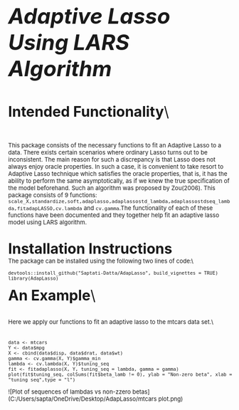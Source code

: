 
<font size = "10">_**Adaptive Lasso Using LARS Algorithm**_

<font size = "6"> **Intended Functionality**\

<font size = "2">This package consists of the necessary functions to fit an Adaptive Lasso to a data. There exists certain scenarios where ordinary Lasso turns out to be inconsistent. The main reason for such a discrepancy is that Lasso does not always enjoy oracle properties. In such a case, it is convenient to take resort to Adaptive Lasso technique which satisfies the oracle properties, that is, it has the ability to perform the same asymptotically, as if we knew the true specification of the model beforehand. Such an algorithm was proposed by Zou(2006). This package consists of 9 functions: ```scale_X,standardize,soft,adaplasso,adaplassostd_lambda,adaplassostdseq_lambda,fitadapLASSO,cv.lambda``` and ```cv.gamma```.The functionality of each of these functions have been documented and they together help fit an adaptive lasso model using LARS algorithm.

<font size = "6"> **Installation Instructions**\
<font size = "2"> The package can be installed using the following two lines of code:\
```{r include=TRUE}
devtools::install_github("Saptati-Datta/AdapLasso", build_vignettes = TRUE)
library(AdapLasso)
```



<font size = "6"> **An Example**\

<font size = "2">Here we apply our functions to fit an adaptive lasso to the mtcars data set.\
```{r include=TRUE}
data <- mtcars
Y <- data$mpg
X <- cbind(data$disp, data$drat, data$wt)
gamma <- cv.gamma(X, Y)$gamma_min
lambda <- cv.lambda(X, Y)$tuning_seq
fit <- fitadaplasso(X, Y, tuning_seq = lambda, gamma = gamma)
plot(fit$tuning_seq, colSums(fit$beta_lamb != 0), ylab = "Non-zero beta", xlab = "tuning_seq",type = "l")
```

![Plot of sequences of lambdas vs non-zzero betas](C:/Users/sapta/OneDrive/Desktop/AdapLasso/mtcars plot.png)
